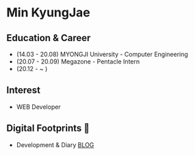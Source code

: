 # Min KyungJae

## Education & Career 
- (14.03 - 20.08) MYONGJI University - Computer Engineering
- (20.07 - 20.09) Megazone - Pentacle Intern
- (20.12 - ~    ) 

## Interest 
- WEB Developer

## Digital Footprints 🌱
- Development & Diary [BLOG](https://blog.naver.com/ggomjae)
